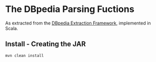 # The DBpedia Parsing Fuctions

As extracted from the [DBpedia Extraction Framework](https://github.com/dbpedia/extraction-framework),
implemented in Scala.

## Install - Creating the JAR

`mvn clean install`